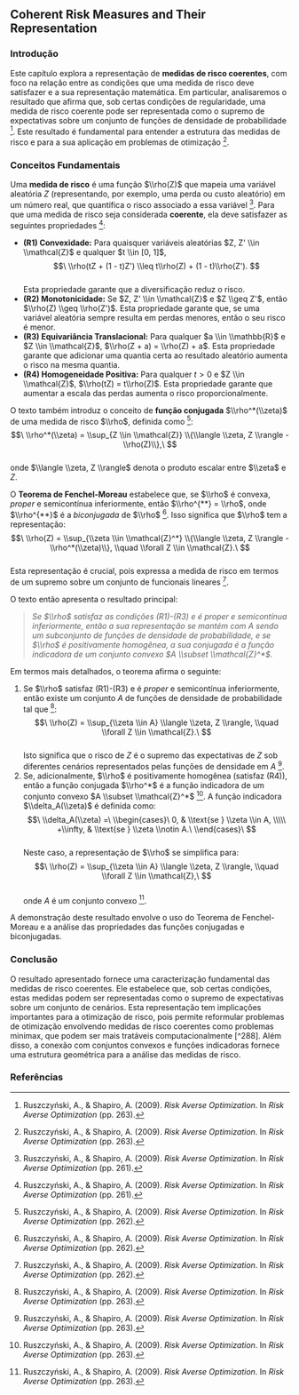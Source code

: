 ## Coherent Risk Measures and Their Representation

### Introdução
Este capítulo explora a representação de **medidas de risco coerentes**, com foco na relação entre as condições que uma medida de risco deve satisfazer e a sua representação matemática. Em particular, analisaremos o resultado que afirma que, sob certas condições de regularidade, uma medida de risco coerente pode ser representada como o supremo de expectativas sobre um conjunto de funções de densidade de probabilidade [^263]. Este resultado é fundamental para entender a estrutura das medidas de risco e para a sua aplicação em problemas de otimização [^263].

### Conceitos Fundamentais
Uma **medida de risco** é uma função $\\rho(Z)$ que mapeia uma variável aleatória $Z$ (representando, por exemplo, uma perda ou custo aleatório) em um número real, que quantifica o risco associado a essa variável [^261]. Para que uma medida de risco seja considerada **coerente**, ela deve satisfazer as seguintes propriedades [^261]:

*   **(R1) Convexidade:** Para quaisquer variáveis aleatórias $Z, Z' \\in \\mathcal{Z}$ e qualquer $t \\in [0, 1]$,
    $$\
    \\rho(tZ + (1 - t)Z') \\leq t\\rho(Z) + (1 - t)\\rho(Z').
    $$\
    Esta propriedade garante que a diversificação reduz o risco.
*   **(R2) Monotonicidade:** Se $Z, Z' \\in \\mathcal{Z}$ e $Z \\geq Z'$, então $\\rho(Z) \\geq \\rho(Z')$. Esta propriedade garante que, se uma variável aleatória sempre resulta em perdas menores, então o seu risco é menor.
*   **(R3) Equivariância Translacional:** Para qualquer $a \\in \\mathbb{R}$ e $Z \\in \\mathcal{Z}$, $\\rho(Z + a) = \\rho(Z) + a$. Esta propriedade garante que adicionar uma quantia certa ao resultado aleatório aumenta o risco na mesma quantia.
*   **(R4) Homogeneidade Positiva:** Para qualquer $t > 0$ e $Z \\in \\mathcal{Z}$, $\\rho(tZ) = t\\rho(Z)$. Esta propriedade garante que aumentar a escala das perdas aumenta o risco proporcionalmente.

O texto também introduz o conceito de **função conjugada** $\\rho^*(\\zeta)$ de uma medida de risco $\\rho$, definida como [^262]:
$$\
\\rho^*(\\zeta) = \\sup_{Z \\in \\mathcal{Z}} \\{\\langle \\zeta, Z \\rangle - \\rho(Z)\\},\
$$\
onde $\\langle \\zeta, Z \\rangle$ denota o produto escalar entre $\\zeta$ e $Z$.

O **Teorema de Fenchel-Moreau** estabelece que, se $\\rho$ é convexa, *proper* e semicontínua inferiormente, então $\\rho^{**} = \\rho$, onde $\\rho^{**}$ é a *biconjugada* de $\\rho$ [^262]. Isso significa que $\\rho$ tem a representação:
$$\
\\rho(Z) = \\sup_{\\zeta \\in \\mathcal{Z}^*} \\{\\langle \\zeta, Z \\rangle - \\rho^*(\\zeta)\\}, \\quad \\forall Z \\in \\mathcal{Z}.\
$$\
Esta representação é crucial, pois expressa a medida de risco em termos de um supremo sobre um conjunto de funcionais lineares [^262].

O texto então apresenta o resultado principal:

> *Se $\\rho$ satisfaz as condições (R1)-(R3) e é *proper* e semicontínua inferiormente, então a sua representação se mantém com $A$ sendo um subconjunto de funções de densidade de probabilidade, e se $\\rho$ é positivamente homogênea, a sua conjugada é a função indicadora de um conjunto convexo $A \\subset \\mathcal{Z}^*$.*

Em termos mais detalhados, o teorema afirma o seguinte:

1.  Se $\\rho$ satisfaz (R1)-(R3) e é *proper* e semicontínua inferiormente, então existe um conjunto $A$ de funções de densidade de probabilidade tal que [^263]:
    $$\
    \\rho(Z) = \\sup_{\\zeta \\in A} \\langle \\zeta, Z \\rangle, \\quad \\forall Z \\in \\mathcal{Z}.\
    $$\
    Isto significa que o risco de $Z$ é o supremo das expectativas de $Z$ sob diferentes cenários representados pelas funções de densidade em $A$ [^263].
2.  Se, adicionalmente, $\\rho$ é positivamente homogênea (satisfaz (R4)), então a função conjugada $\\rho^*$ é a função indicadora de um conjunto convexo $A \\subset \\mathcal{Z}^*$ [^263]. A função indicadora $\\delta_A(\\zeta)$ é definida como:
    $$\
    \\delta_A(\\zeta) =\
    \\begin{cases}\
    0, & \\text{se } \\zeta \\in A, \\\\\
    +\\infty, & \\text{se } \\zeta \\notin A.\
    \\end{cases}\
    $$\
    Neste caso, a representação de $\\rho$ se simplifica para:
    $$\
    \\rho(Z) = \\sup_{\\zeta \\in A} \\langle \\zeta, Z \\rangle, \\quad \\forall Z \\in \\mathcal{Z},\
    $$\
    onde $A$ é um conjunto convexo [^263].

A demonstração deste resultado envolve o uso do Teorema de Fenchel-Moreau e a análise das propriedades das funções conjugadas e biconjugadas.

### Conclusão
O resultado apresentado fornece uma caracterização fundamental das medidas de risco coerentes. Ele estabelece que, sob certas condições, estas medidas podem ser representadas como o supremo de expectativas sobre um conjunto de cenários. Esta representação tem implicações importantes para a otimização de risco, pois permite reformular problemas de otimização envolvendo medidas de risco coerentes como problemas minimax, que podem ser mais tratáveis computacionalmente [^288]. Além disso, a conexão com conjuntos convexos e funções indicadoras fornece uma estrutura geométrica para a análise das medidas de risco.

### Referências
[^261]: Ruszczyński, A., & Shapiro, A. (2009). *Risk Averse Optimization*. In *Risk Averse Optimization* (pp. 261).
[^262]: Ruszczyński, A., & Shapiro, A. (2009). *Risk Averse Optimization*. In *Risk Averse Optimization* (pp. 262).
[^263]: Ruszczyński, A., & Shapiro, A. (2009). *Risk Averse Optimization*. In *Risk Averse Optimization* (pp. 263).

<!-- END -->